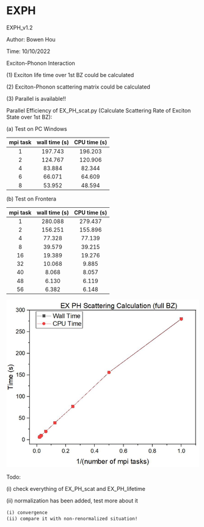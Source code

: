 # EXPH
EXPH_v1.2

Author: Bowen Hou

Time: 10/10/2022


Exciton-Phonon Interaction

(1) Exciton life time over 1st BZ could be calculated

(2) Exciton-Phonon scattering matrix could be calculated

(3) Parallel is available!!

Parallel Efficiency of EX_PH_scat.py (Calculate Scattering Rate of Exciton State over 1st BZ):

(a) Test on PC Windows

| mpi task | wall time (s) | CPU time (s) |
|:--------:|:-------------:|:------------:|
|    1     |    197.743    |   196.203    |
|    2     |    124.767    |   120.906    |
|    4     |    83.884     |    82.344    |
|    6     |    66.071     |    64.609    |
|    8     |    53.952     |    48.594    |

(b) Test on Frontera

| mpi task    | wall time (s)    | CPU time (s) |
| :---: |   :---:       | :---: |
| 1 | 280.088 | 279.437|
|2 | 156.251 | 155.896|
|4 |77.328 | 77.139|
| 8 | 39.579| 39.215|
|16| 19.389 |19.276|
| 32 | 10.068|  9.885|
|40 | 8.068 | 8.057|
|48| 6.130  | 6.119|
|56| 6.382 | 6.148|

![avatar](./fig/para_eff.jpg)

Todo:

 (i) check everything of EX_PH_scat and EX_PH_lifetime
 
 (ii) normalization has been added, test more about it 
    
    (i) convergence
    (ii) compare it with non-renormalized situation!
    